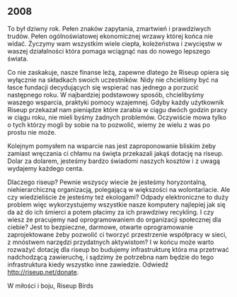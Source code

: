 ## 2008

To był dziwny rok. Pełen znaków zapytania, zmartwień i prawdziwych trudów. Pełen ogólnoświatowej ekonomicznej wrzawy której końca nie widać. Życzymy wam wszystkim wiele ciepła, koleżeństwa i zwycięstw w waszej działalności która pomaga wciągnąć nas do nowego lepszego świata.

Co nie zaskakuje, nasze finanse leżą, zapewne dlatego że Riseup opiera się wyłącznie na składkach swoich uczestników. Nidy nie chcieliśmy być na łasce fundacji decydujących się wspierać nas jednego a porzucić następnego roku. W najbardziej podstawowy sposób, chcielibyśmy waszego wsparcia, praktyki pomocy wzajemnej. Gdyby każdy użytkownik Riseup przekazał nam pieniądze które zarabia w ciągu dwóch godzin pracy w ciągu roku, nie mieli byśmy żadnych problemów. Oczywiście mowa tylko o tych którzy mogli by sobie na to pozwolić, wiemy że wielu z was po prostu nie może.

Kolejnym pomysłem na wsparcie nas jest zaproponowanie bliskim żeby zamiast wręczania ci chłamu na święta przekazali jakąś dotację na riseup. Dolar za dolarem, jesteśmy bardzo świadomi naszych kosztów i z uwagą wydajemy każdego centa.

Dlaczego riseup? Pewnie wszyscy wiecie że jesteśmy horyzontalną, niehierarchiczną organizacją, polegającą w większości na wolontariacie. Ale czy wiedzieliście że jesteśmy też ekologami? Odpady elektroniczne to duży problem więc wykorzystujemy wszystkie nasze komputery najlepiej jak się da aż do ich śmierci a potem płacimy za ich prawdziwy recykling. I czy wiesz że pracujemy nad oprogramowaniem do organizacji społecznej dla ciebie? Jest to bezpieczne, darmowe, otwarte oprogramowanie zaprojektowane żeby pozwolić ci tworzyć przestrzenie współpracy w sieci, z mnóstwem narzędzi przydatnych aktywistom? I w końcu może warto rozważyć dotację dla riseup bo budujemy infrastrukturę która ma przetrwać nadchodzącą zawieruchę, i sądzimy że potrzebna nam będzie do tego infrastruktura kiedy wszystko inne zawiedzie. Odwiedź http://riseup.net/donate.

W miłości i boju,
Riseup Birds
